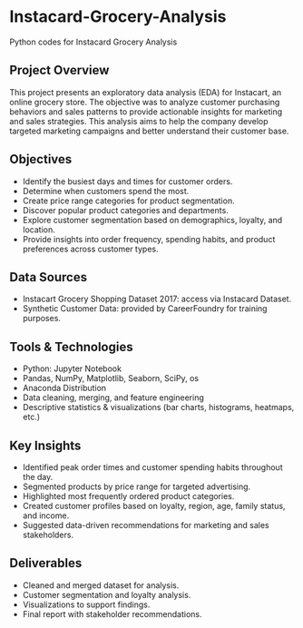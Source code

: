 # Instacard-Grocery-Analysis
Python codes for Instacard Grocery Analysis

## Project Overview

This project presents an exploratory data analysis (EDA) for Instacart, an online grocery store. The objective was to analyze customer purchasing behaviors and sales patterns to provide actionable insights for marketing and sales strategies. This analysis aims to help the company develop targeted marketing campaigns and better understand their customer base.

## Objectives
 - Identify the busiest days and times for customer orders.
 - Determine when customers spend the most.
 - Create price range categories for product segmentation.
 - Discover popular product categories and departments.
 - Explore customer segmentation based on demographics, loyalty, and location.
 - Provide insights into order frequency, spending habits, and product preferences across customer types.

## Data Sources
 - Instacart Grocery Shopping Dataset 2017: access via Instacard Dataset.
 - Synthetic Customer Data: provided by CareerFoundry for training purposes.

## Tools & Technologies
 - Python: Jupyter Notebook
 - Pandas, NumPy, Matplotlib, Seaborn, SciPy, os
 - Anaconda Distribution
 - Data cleaning, merging, and feature engineering
 - Descriptive statistics & visualizations (bar charts, histograms, heatmaps, etc.)

## Key Insights
 - Identified peak order times and customer spending habits throughout the day.
 - Segmented products by price range for targeted advertising.
 - Highlighted most frequently ordered product categories.
 - Created customer profiles based on loyalty, region, age, family status, and income.
 - Suggested data-driven recommendations for marketing and sales stakeholders.

## Deliverables
 - Cleaned and merged dataset for analysis.
 - Customer segmentation and loyalty analysis.
 - Visualizations to support findings.
 - Final report with stakeholder recommendations.
